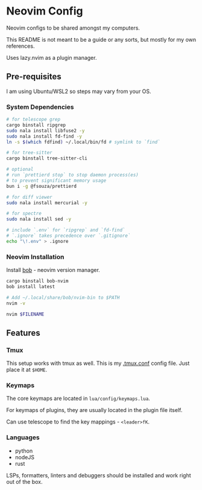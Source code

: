 # Neovim Config

Neovim configs to be shared amongst my computers.

This README is not meant to be a guide or any sorts,
but mostly for my own references.

Uses lazy.nvim as a plugin manager.

## Pre-requisites

I am using Ubuntu/WSL2 so steps may vary from your OS.

### System Dependencies

```sh
# for telescope grep
cargo binstall ripgrep 
sudo nala install libfuse2 -y
sudo nala install fd-find -y 
ln -s $(which fdfind) ~/.local/bin/fd # symlink to `find`

# for tree-sitter
cargo binstall tree-sitter-cli 

# optional 
# run `prettierd stop` to stop daemon process(es)
# to prevent significant memory usage
bun i -g @fsouza/prettierd 

# for diff viewer
sudo nala install mercurial -y

# for spectre
sudo nala install sed -y

# include `.env` for `ripgrep` and `fd-find`
# `.ignore` takes precedence over `.gitignore`
echo "\!.env" > .ignore
```

### Neovim Installation

Install [bob](https://github.com/MordechaiHadad/bob) - neovim version manager.

```sh
cargo binstall bob-nvim
bob install latest

# Add ~/.local/share/bob/nvim-bin to $PATH
nvim -v 

nvim $FILENAME
```

## Features

### Tmux

This setup works with tmux as well.
This is my [.tmux.conf](https://gist.github.com/leelhn2345/ae8792433f073341f6f80f85b7f9983b)
config file.
Just place it at `$HOME`.

### Keymaps

The core keymaps are located in `lua/config/keymaps.lua`.

For keymaps of plugins, they are usually located in the plugin file itself.

Can use telescope to find the key mappings - `<leader>fK`.

### Languages

- python
- nodeJS
- rust

LSPs, formatters, linters and debuggers should be installed and work right out
of the box.
